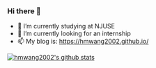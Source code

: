 ### Hi there 👋

- 🔭 I’m currently studying at NJUSE
- 🌱 I’m currently looking for an internship
- 📫 My blog is: https://hmwang2002.github.io/

[![hmwang2002's github stats](https://github-readme-stats.vercel.app/api?username=hmwang2002&show_icons=true&include_all_commits=true&hide=contribs "![whm's github stats")](https://github.com/anuraghazra/github-readme-stats)

